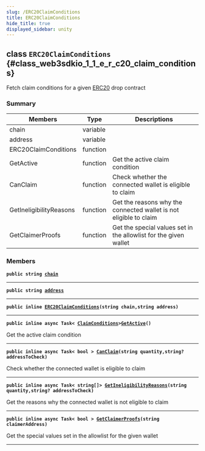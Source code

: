 ```yaml
---
slug: /ERC20ClaimConditions
title: ERC20ClaimConditions
hide_title: true
displayed_sidebar: unity
---
```


## class `ERC20ClaimConditions` {#class_web3sdkio_1_1_e_r_c20_claim_conditions}

Fetch claim conditions for a given [ERC20](docs/unity/ERC20.md#class_web3sdkio_1_1_e_r_c20) drop contract

### Summary

| Members                 | Type     | Descriptions                                                      |
| ----------------------- | -------- | ----------------------------------------------------------------- |
| chain                   | variable |                                                                   |
| address                 | variable |                                                                   |
| ERC20ClaimConditions    | function |                                                                   |
| GetActive               | function | Get the active claim condition                                    |
| CanClaim                | function | Check whether the connected wallet is eligible to claim           |
| GetIneligibilityReasons | function | Get the reasons why the connected wallet is not eligible to claim |
| GetClaimerProofs        | function | Get the special values set in the allowlist for the given wallet  |

### Members

**`public string `[`chain`](#class_web3sdkio_1_1_e_r_c20_claim_conditions_1a33fc497c6729776eacfa3060bfeff664)**

---

**`public string `[`address`](#class_web3sdkio_1_1_e_r_c20_claim_conditions_1a5d7f21573fa3a130ddb5acbf194bf812)**

---

**`public inline `[`ERC20ClaimConditions`](#class_web3sdkio_1_1_e_r_c20_claim_conditions_1a95f27452db18ff648bc59f3647238b8c)`(string chain,string address)`**

---

**`public inline async Task< `[`ClaimConditions`](docs/unity/ClaimConditions.md#class_web3sdkio_1_1_claim_conditions)`>`[`GetActive`](#class_web3sdkio_1_1_e_r_c20_claim_conditions_1a9b3b8ed78acfbed1bb668b80317f7264)`()`**

Get the active claim condition

---

**`public inline async Task< bool > `[`CanClaim`](#class_web3sdkio_1_1_e_r_c20_claim_conditions_1a24c23d6a498519ba782e6dd317e8bb2c)`(string quantity,string? addressToCheck)`**

Check whether the connected wallet is eligible to claim

---

**`public inline async Task< string[]> `[`GetIneligibilityReasons`](#class_web3sdkio_1_1_e_r_c20_claim_conditions_1aa17c7838f1084749f8cd46515f2fc997)`(string quantity,string? addressToCheck)`**

Get the reasons why the connected wallet is not eligible to claim

---

**`public inline async Task< bool > `[`GetClaimerProofs`](#class_web3sdkio_1_1_e_r_c20_claim_conditions_1a146c08501150a6340755d33620b4f758)`(string claimerAddress)`**

Get the special values set in the allowlist for the given wallet

---

